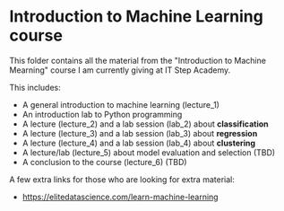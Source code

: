 # Introduction to Machine Learning course

This folder contains all the material from the "Introduction to Machine Mearning" course I am currently giving at IT Step Academy. 

This includes:
- A general introduction to machine learning (lecture_1)
- An introduction lab to Python programming
- A lecture (lecture_2) and a lab session (lab_2) about **classification**
- A lecture (lecture_3) and a lab session (lab_3) about **regression**
- A lecture (lecture_4) and a lab session (lab_4) about **clustering**
- A lecture/lab (lecture_5) about model evaluation and selection (TBD)
- A conclusion to the course (lecture_6) (TBD)

A few extra links for those who are looking for extra material:
- https://elitedatascience.com/learn-machine-learning